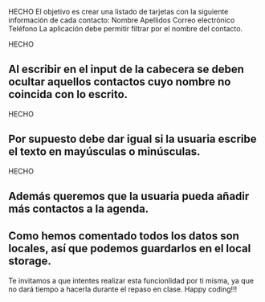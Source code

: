 HECHO
El objetivo es crear una listado de tarjetas con la siguiente información de cada contacto:
Nombre
Apellidos
Correo electrónico
Teléfono
La aplicación debe permitir filtrar por el nombre del contacto.

HECHO
## Al escribir en el input de la cabecera se deben ocultar aquellos contactos cuyo nombre no coincida con lo escrito.

HECHO
## Por supuesto debe dar igual si la usuaria escribe el texto en mayúsculas o minúsculas.

HECHO
## Además queremos que la usuaria pueda añadir más contactos a la agenda.

## Como hemos comentado todos los datos son locales, así que podemos guardarlos en el local storage.
Te invitamos a que intentes realizar esta funcionlidad por ti misma, ya que no dará tiempo a hacerla durante el repaso en clase.
Happy coding!!!